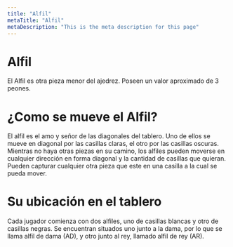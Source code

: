 ```yaml
---
title: "Alfil"
metaTitle: "Alfil"
metaDescription: "This is the meta description for this page"
---
```


# Alfil

El Alfil es otra pieza menor del ajedrez. Poseen un valor aproximado de 3 peones.

# ¿Como se mueve el Alfil?
El alfil es el amo y señor de las diagonales del tablero. Uno de ellos se mueve en diagonal por las casillas claras, el otro por las casillas oscuras.
Mientras no haya otras piezas en su camino, los alfiles pueden moverse en cualquier dirección en forma diagonal y la cantidad de casillas que quieran. 
Pueden capturar cualquier otra pieza que este en una casilla a la cual se pueda mover.

# Su ubicación en el tablero
Cada jugador comienza con dos alfiles, uno de casillas blancas y otro de casillas negras. 
Se encuentran situados uno junto a la dama, por lo que se llama alfil de dama (AD), y otro junto al rey, llamado alfil de rey (AR).
